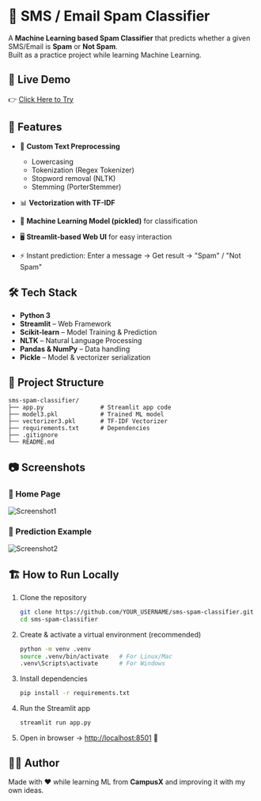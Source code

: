 # 📩 SMS / Email Spam Classifier  

A **Machine Learning based Spam Classifier** that predicts whether a given SMS/Email is **Spam** or **Not Spam**.  
Built as a practice project while learning Machine Learning.

## 🚀 Live Demo  
👉 [Click Here to Try](https://sms-spam-classifier007.streamlit.app/)  

## 🌟 Features  
- 📝 **Custom Text Preprocessing**  
  - Lowercasing  
  - Tokenization (Regex Tokenizer)  
  - Stopword removal (NLTK)  
  - Stemming (PorterStemmer)  

- 📊 **Vectorization with TF-IDF**  
- 🤖 **Machine Learning Model (pickled)** for classification  
- 🖥️ **Streamlit-based Web UI** for easy interaction  
- ⚡ Instant prediction: Enter a message → Get result → "Spam" / "Not Spam"  

## 🛠️ Tech Stack  
- **Python 3**  
- **Streamlit** – Web Framework  
- **Scikit-learn** – Model Training & Prediction  
- **NLTK** – Natural Language Processing  
- **Pandas & NumPy** – Data handling  
- **Pickle** – Model & vectorizer serialization  

## 📂 Project Structure  

```
sms-spam-classifier/
├── app.py                # Streamlit app code
├── model3.pkl            # Trained ML model
├── vectorizer3.pkl       # TF-IDF Vectorizer
├── requirements.txt      # Dependencies
├── .gitignore
└── README.md
```

## 📷 Screenshots  

### 🔹 Home Page  
![Screenshot1](LINK_TO_IMAGE)  

### 🔹 Prediction Example  
![Screenshot2](LINK_TO_IMAGE)  


## 🏗️ How to Run Locally  

1. Clone the repository  
   ```bash
   git clone https://github.com/YOUR_USERNAME/sms-spam-classifier.git
   cd sms-spam-classifier
   ```

2. Create & activate a virtual environment (recommended)

   ```bash
   python -m venv .venv
   source .venv/bin/activate   # For Linux/Mac
   .venv\Scripts\activate      # For Windows
   ```

3. Install dependencies

   ```bash
   pip install -r requirements.txt
   ```

4. Run the Streamlit app

   ```bash
   streamlit run app.py
   ```

5. Open in browser → [http://localhost:8501](http://localhost:8501) 🎉

## 👩‍💻 Author

Made with ❤️ while learning ML from **CampusX** and improving it with my own ideas.
